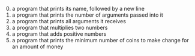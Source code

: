 0.  a program that prints its name, followed by a new line
1.  a program that prints the number of arguments passed into it
2.  a program that prints all arguments it receives
3.  a program that multiplies two numbers
4.  a program that adds positive numbers
5.  a program that prints the minimum number of coins to make change for an amount of money

